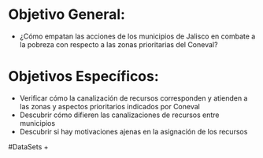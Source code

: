 # Objetivo General:
+ ¿Cómo empatan las acciones de los municipios de Jalisco en combate a la pobreza con respecto a las zonas prioritarias del Coneval?

# Objetivos Específicos:
+ Verificar cómo la canalización de recursos corresponden y atienden a las zonas y aspectos prioritarios indicados por Coneval
+ Descubrir cómo difieren las canalizaciones de recursos entre municipios
+ Descubrir si hay motivaciones ajenas en la asignación de los recursos

#DataSets
+ 

#
